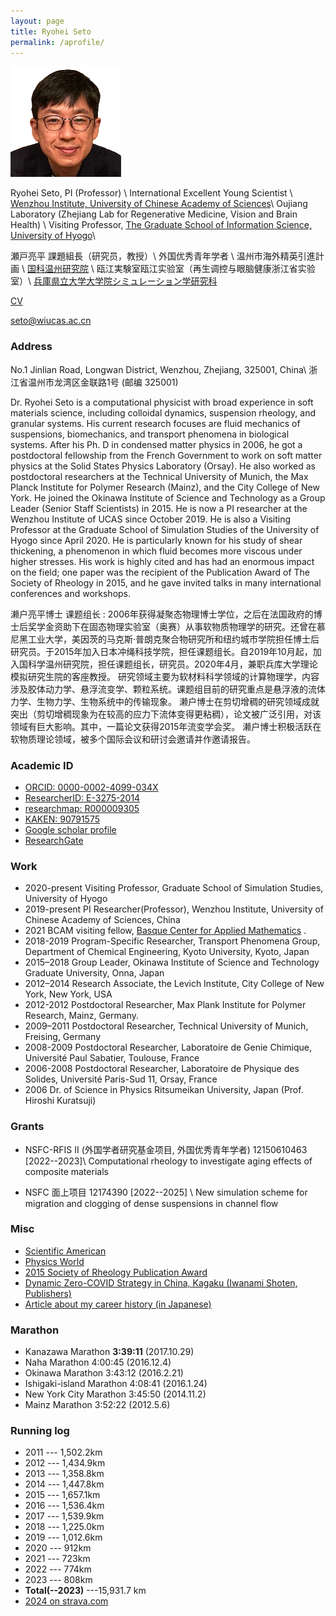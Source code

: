 ```yaml
---
layout: page
title: Ryohei Seto
permalink: /aprofile/
---
```


![Ryohei Seto](/assets/img/Seto2.png)

Ryohei Seto, PI (Professor) \\
International Excellent Young Scientist  \\
[Wenzhou Institute, University of Chinese Academy of Sciences](http://english.wiucas.ac.cn)\\
Oujiang Laboratory (Zhejiang Lab for Regenerative Medicine, Vision and Brain Health) \\
Visiting Professor, [The Graduate School of Information Science, University of Hyogo](http://www.simulation-studies.org)\\



瀬戸亮平 課題組長（研究员，教授）\\
外国优秀青年学者 \\
温州市海外精英引進計画 \\
[国科温州研究院](http://www.wiucas.ac.cn) \\
瓯江実験室瓯江实验室（再生调控与眼脑健康浙江省实验室）\\
 [兵庫県立大学大学院シミュレーション学研究科](http://www.simulation-studies.org)


[CV](https://ryseto.github.io/assets/pdf/CV_Seto.pdf)

[seto@wiucas.ac.cn](mailto:seto@wiucas.ac.cn)

### Address 

No.1 Jinlian Road, Longwan District, Wenzhou, Zhejiang, 325001, China\\
浙江省温州市龙湾区金联路1号 (邮编 325001)



Dr. Ryohei Seto is a computational physicist with broad experience in soft materials science, including colloidal dynamics, suspension rheology, and granular systems. His current research focuses are fluid mechanics of suspensions, biomechanics, and transport phenomena in biological systems. After his Ph. D in condensed matter physics in 2006, he got a postdoctoral fellowship from the French Government to work on soft matter physics at the Solid States Physics Laboratory (Orsay). He also worked as postdoctoral researchers at the Technical University of Munich, the Max Planck Institute for Polymer Research (Mainz), and the City College of New York. He joined the Okinawa Institute of Science and Technology as a Group Leader (Senior Staff Scientists) in 2015. He is now a PI researcher at the Wenzhou Institute of UCAS since October 2019. He is also a Visiting Professor at the Graduate School of Simulation Studies of the University of Hyogo since April 2020. He is particularly known for his study of shear thickening, a phenomenon in which fluid becomes more viscous under higher stresses. His work is highly cited and has had an enormous impact on the field; one paper was the recipient of the Publication Award of The Society of Rheology in 2015, and he gave invited talks in many international conferences and workshops.

濑户亮平博士 课题组长 : 
2006年获得凝聚态物理博士学位，之后在法国政府的博士后奖学金资助下在固态物理实验室（奥赛）从事软物质物理学的研究。还曾在慕尼黑工业大学，美因茨的马克斯·普朗克聚合物研究所和纽约城市学院担任博士后研究员。于2015年加入日本冲绳科技学院，担任课题组长。自2019年10月起，加入国科学温州研究院，担任课题组长，研究员。2020年4月，兼职兵库大学理论模拟研究生院的客座教授。
研究领域主要为软材料科学领域的计算物理学，内容涉及胶体动力学、悬浮流变学、颗粒系统。课题组目前的研究重点是悬浮液的流体力学、生物力学、生物系统中的传输现象。
濑户博士在剪切增稠的研究领域成就突出（剪切增稠现象为在较高的应力下流体变得更粘稠），论文被广泛引用，对该领域有巨大影响。其中，一篇论文获得2015年流变学会奖。
濑户博士积极活跃在软物质理论领域，被多个国际会议和研讨会邀请并作邀请报告。

### Academic ID
- [ORCID: 0000-0002-4099-034X](http://orcid.org/0000-0002-4099-034X)
- [ResearcherID: E-3275-2014](http://www.researcherid.com/rid/E-3275-2014)
- [researchmap: R000009305](https://researchmap.jp/ryseto)
- [KAKEN: 90791575](https://nrid.nii.ac.jp/nrid/1000090791575/)
- [Google scholar profile](https://scholar.google.co.jp/citations?hl=ja&user=0V-BankAAAAJ)
- [ResearchGate](https://www.researchgate.net/profile/Ryohei_Seto)

### Work
- 2020-present Visiting Professor, Graduate School of Simulation Studies, University of Hyogo
- 2019-present PI Researcher(Professor), Wenzhou Institute, University of Chinese Academy of Sciences, China
- 2021 BCAM visiting fellow, [Basque Center for Applied Mathematics](http://www.bcamath.org/en/research/lines/CFDMS) .
- 2018-2019 Program-Specific Researcher, Transport Phenomena Group, Department of Chemical Engineering, Kyoto University, Kyoto, Japan
- 2015–2018 Group Leader, Okinawa Institute of Science and Technology Graduate University,
Onna, Japan
- 2012–2014 Research Associate, the Levich Institute, City College of New York, New York, USA
- 2012-2012 Postdoctoral Researcher, Max Plank Institute for Polymer Research, Mainz, Germany.  
- 2009–2011 Postdoctoral Researcher, Technical University of Munich, Freising, Germany
- 2008-2009 Postdoctoral Researcher, Laboratoire de Genie Chimique, Université Paul Sabatier, Toulouse, France
- 2006-2008 Postdoctoral Researcher, Laboratoire de Physique des Solides, Université Paris-Sud 11,
Orsay, France
- 2006      Dr. of Science in Physics  Ritsumeikan University, Japan (Prof. Hiroshi Kuratsuji)

### Grants

- NSFC-RFIS II (外国学者研究基金项目, 外国优秀青年学者) 12150610463 [2022--2023]\\
Computational rheology to investigate aging effects of composite materials

- NSFC 面上项目 12174390 [2022--2025] \\
New simulation scheme for migration and clogging of dense suspensions in channel flow


### Misc
- [Scientific American](https://www.scientificamerican.com/article/friction-makes-cornstarch-and-water-into-bizarre-oobleck/)
- [Physics World](http://physicsworld.com/cws/article/news/2013/nov/25/model-explains-why-liquid-suspensions-suddenly-turn-solid)
- [2015 Society of Rheology Publication Award](http://www-levich.engr.ccny.cuny.edu/sor2015.htm)
- [Dynamic Zero-COVID Strategy in China, Kagaku (Iwanami Shoten, Publishers)](/assets/pdf/Kagaku_202201_Seto_etal.pdf)
- [Article about my career history (in Japanese)](https://www.jstage.jst.go.jp/article/mssj/24/1/24_77/_article/-char/ja/)

### Marathon
- Kanazawa Marathon			**3:39:11**	(2017.10.29)
- Naha Marathon				4:00:45		(2016.12.4)
- Okinawa Marathon			3:43:12		(2016.2.21)
- Ishigaki-island Marathon		4:08:41		(2016.1.24)
- New York City Marathon		3:45:50		(2014.11.2)
- Mainz Marathon			3:52:22		(2012.5.6)

### Running log
- 2011 --- 1,502.2km 
- 2012 --- 1,434.9km 
- 2013 --- 1,358.8km 
- 2014 --- 1,447.8km 
- 2015 --- 1,657.1km 
- 2016 --- 1,536.4km 
- 2017 --- 1,539.9km 
- 2018 --- 1,225.0km 
- 2019 --- 1,012.6km 
- 2020 --- 912km      
- 2021 --- 723km      
- 2022 --- 774km      
- 2023 --- 808km      
- **Total(--2023)** ---15,931.7 km
- [2024 on strava.com](https://www.strava.com/athletes/33629431)

